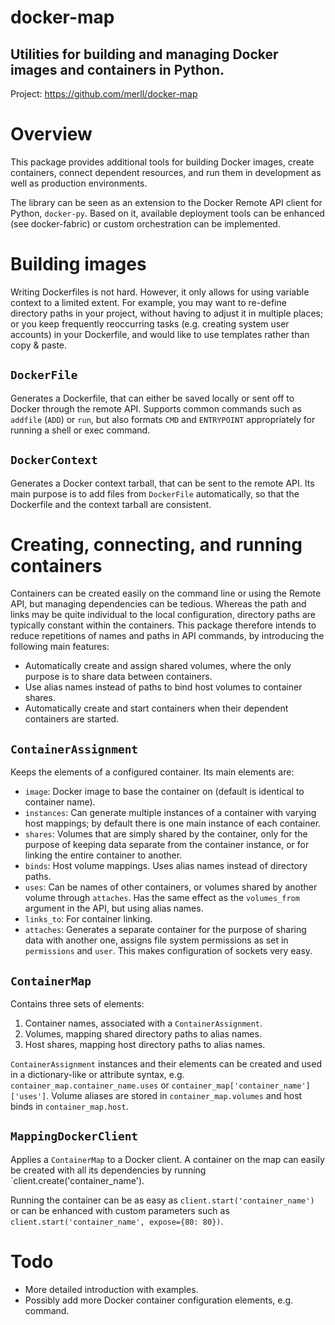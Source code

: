 docker-map
==========

Utilities for building and managing Docker images and containers in Python.
---------------------------------------------------------------------------

Project: https://github.com/merll/docker-map


Overview
========
This package provides additional tools for building Docker images, create containers,
connect dependent resources, and run them in development as well as production
environments.

The library can be seen as an extension to the Docker Remote API client for Python,
`docker-py`. Based on it, available deployment tools can be enhanced
(see docker-fabric) or custom orchestration can be implemented.


Building images
===============
Writing Dockerfiles is not hard. However, it only allows for using variable context to a
limited extent. For example, you may want to re-define directory paths in your project,
without having to adjust it in multiple places; or you keep frequently reoccurring tasks
(e.g. creating system user accounts) in your Dockerfile, and would like to use templates
rather than copy & paste.

`DockerFile`
------------
Generates a Dockerfile, that can either be saved locally or sent off to Docker
through the remote API. Supports common commands such as `addfile` (`ADD`) or `run`, but
also formats `CMD` and `ENTRYPOINT` appropriately for running a shell or exec command.

`DockerContext`
---------------
Generates a Docker context tarball, that can be sent to the remote API.
Its main purpose is to add files from `DockerFile` automatically, so that the Dockerfile
and the context tarball are consistent.


Creating, connecting, and running containers
============================================
Containers can be created easily on the command line or using the Remote API, but managing
dependencies can be tedious. Whereas the path and links may be quite individual to the
local configuration, directory paths are typically constant within the containers.
This package therefore intends to reduce repetitions of names and paths in API commands,
by introducing the following main features:

* Automatically create and assign shared volumes, where the only purpose is to share data
between containers.
* Use alias names instead of paths to bind host volumes to container shares.
* Automatically create and start containers when their dependent containers are started.

`ContainerAssignment`
---------------------
Keeps the elements of a configured container. Its main elements are:
* `image`: Docker image to base the container on (default is identical to container name).
* `instances`: Can generate multiple instances of a container with varying host mappings;
by default there is one main instance of each container.
* `shares`: Volumes that are simply shared by the container, only for the purpose of
keeping data separate from the container instance, or for linking the entire container
to another.
* `binds`: Host volume mappings. Uses alias names instead of directory paths.
* `uses`: Can be names of other containers, or volumes shared by another volume through
`attaches`. Has the same effect as the `volumes_from` argument in the API, but using alias
names.
* `links_to`: For container linking.
* `attaches`: Generates a separate container for the purpose of sharing data with another
one, assigns file system permissions as set in `permissions` and `user`. This makes
configuration of sockets very easy.

`ContainerMap`
--------------
Contains three sets of elements:
1. Container names, associated with a `ContainerAssignment`.
2. Volumes, mapping shared directory paths to alias names.
3. Host shares, mapping host directory paths to alias names.

`ContainerAssignment` instances and their elements can be created and used in a
dictionary-like or attribute syntax, e.g.
`container_map.container_name.uses` or
`container_map['container_name']['uses']`.
Volume aliases are stored in `container_map.volumes` and host binds in
`container_map.host`.

`MappingDockerClient`
---------------------
Applies a `ContainerMap` to a Docker client. A container on the map can easily be created
with all its dependencies by running
`client.create('container_name').

Running the container can be as easy as
`client.start('container_name')`
or can be enhanced with custom parameters such as
`client.start('container_name', expose={80: 80})`.

Todo
====
* More detailed introduction with examples.
* Possibly add more Docker container configuration elements, e.g. command.
